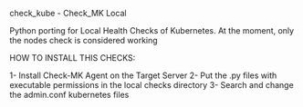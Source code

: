 check_kube - Check_MK Local

Python porting for Local Health Checks of Kubernetes.
At the moment, only the nodes check is considered working


HOW TO INSTALL THIS CHECKS:

1- Install Check-MK Agent on the Target Server
2- Put the .py files with executable permissions in the local checks directory
3- Search and change the admin.conf kubernetes files
